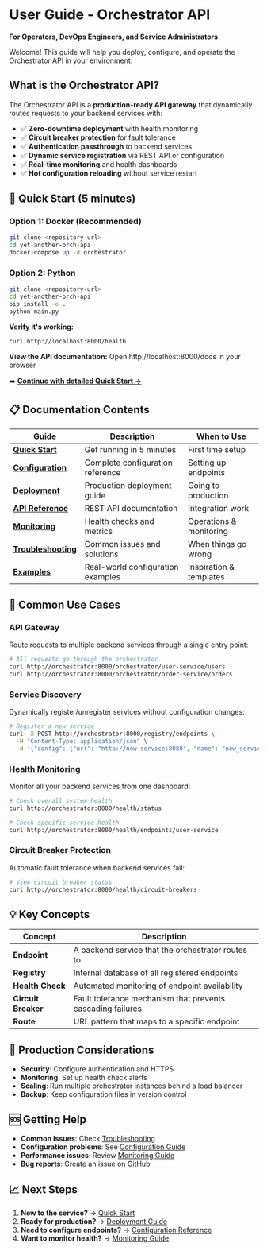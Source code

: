 # User Guide - Orchestrator API

**For Operators, DevOps Engineers, and Service Administrators**

Welcome! This guide will help you deploy, configure, and operate the Orchestrator API in your environment.

## What is the Orchestrator API?

The Orchestrator API is a **production-ready API gateway** that dynamically routes requests to your backend services with:

- ✅ **Zero-downtime deployment** with health monitoring
- ✅ **Circuit breaker protection** for fault tolerance  
- ✅ **Authentication passthrough** to backend services
- ✅ **Dynamic service registration** via REST API or configuration
- ✅ **Real-time monitoring** and health dashboards
- ✅ **Hot configuration reloading** without service restart

## 🏃 Quick Start (5 minutes)

### Option 1: Docker (Recommended)
```bash
git clone <repository-url>
cd yet-another-orch-api
docker-compose up -d orchestrator
```

### Option 2: Python
```bash
git clone <repository-url>
cd yet-another-orch-api
pip install -e .
python main.py
```

**Verify it's working:**
```bash
curl http://localhost:8000/health
```

**View the API documentation:**
Open http://localhost:8000/docs in your browser

➡️ **[Continue with detailed Quick Start →](quick-start.md)**

## 📋 Documentation Contents

| Guide | Description | When to Use |
|-------|-------------|-------------|
| **[Quick Start](quick-start.md)** | Get running in 5 minutes | First time setup |
| **[Configuration](configuration.md)** | Complete configuration reference | Setting up endpoints |
| **[Deployment](deployment.md)** | Production deployment guide | Going to production |
| **[API Reference](api-reference.md)** | REST API documentation | Integration work |
| **[Monitoring](monitoring.md)** | Health checks and metrics | Operations & monitoring |
| **[Troubleshooting](troubleshooting.md)** | Common issues and solutions | When things go wrong |
| **[Examples](examples/)** | Real-world configuration examples | Inspiration & templates |

## 🎯 Common Use Cases

### API Gateway
Route requests to multiple backend services through a single entry point:
```bash
# All requests go through the orchestrator
curl http://orchestrator:8000/orchestrator/user-service/users
curl http://orchestrator:8000/orchestrator/order-service/orders
```

### Service Discovery
Dynamically register/unregister services without configuration changes:
```bash
# Register a new service
curl -X POST http://orchestrator:8000/registry/endpoints \
  -H "Content-Type: application/json" \
  -d '{"config": {"url": "http://new-service:8080", "name": "new_service"}}'
```

### Health Monitoring
Monitor all your backend services from one dashboard:
```bash
# Check overall system health
curl http://orchestrator:8000/health/status

# Check specific service health
curl http://orchestrator:8000/health/endpoints/user-service
```

### Circuit Breaker Protection
Automatic fault tolerance when backend services fail:
```bash
# View circuit breaker status
curl http://orchestrator:8000/health/circuit-breakers
```

## 💡 Key Concepts

| Concept | Description |
|---------|-------------|
| **Endpoint** | A backend service that the orchestrator routes to |
| **Registry** | Internal database of all registered endpoints |
| **Health Check** | Automated monitoring of endpoint availability |
| **Circuit Breaker** | Fault tolerance mechanism that prevents cascading failures |
| **Route** | URL pattern that maps to a specific endpoint |

## 🔧 Production Considerations

- **Security**: Configure authentication and HTTPS
- **Monitoring**: Set up health check alerts
- **Scaling**: Run multiple orchestrator instances behind a load balancer
- **Backup**: Keep configuration files in version control

## 🆘 Getting Help

- **Common issues**: Check [Troubleshooting](troubleshooting.md)
- **Configuration problems**: See [Configuration Guide](configuration.md)
- **Performance issues**: Review [Monitoring Guide](monitoring.md)
- **Bug reports**: Create an issue on GitHub

## 📈 Next Steps

1. **New to the service?** → [Quick Start](quick-start.md)
2. **Ready for production?** → [Deployment Guide](deployment.md)  
3. **Need to configure endpoints?** → [Configuration Reference](configuration.md)
4. **Want to monitor health?** → [Monitoring Guide](monitoring.md) 